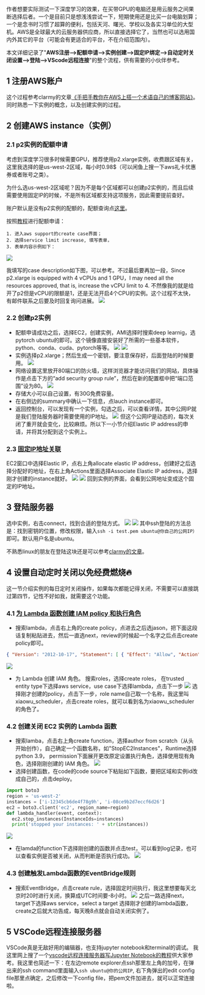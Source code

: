 作者想要实际测试一下深度学习的效果，在买带GPU的电脑还是用云服务之间果断选择后者。一个是目前只是想浅浅尝试一下，短期使用还是比买一台电脑划算；一个是念书时习惯了超算的便利，包括天河、曙光、学校以及各实习单位的大型机。AWS是全球最大的云服务器供应商，所以直接选择它了，当然也可以选用国内外其它的平台（可能会有更适合的平台，不在介绍范围内）。

本文详细记录了"**AWS注册-->配额申请-->实例创建-->固定IP绑定-->自动定时关闭设置-->登陆-->VScode远程连接**"的整个流程，供有需要的小伙伴参考。

## 1 注册AWS账户
这个过程参考clarmy的文章[《手把手教你在AWS上搭一个术语自己的博客网站》](https://mp.weixin.qq.com/s/Oa1W7Dv02i1X89SiDzecEA)。同时熟悉一下实例的概念，以及创建实例的过程。

## 2 创建AWS instance（实例）

### 2.1 p2实例的配额申请

考虑到深度学习很多时候需要GPU，推荐使用p2.xlarge实例，收费跟区域有关，这里我选择的是us-west-2区域，每小时0.98$（可以闲鱼上搜一下aws礼卡优惠券或者账号之类）。

为什么选us-west-2区域呢？因为不是每个区域都可以创建p2实例的，而且后续需要使用固定IP的时候，不是所有区域都支持这项服务，因此需要提前查好。

账户默认是没有p2实例的配额的，配额查询点[这里](https://docs.aws.amazon.com/zh_cn/general/latest/gr/aws_service_limits.html?id=docs_gateway)。

按照[教程](https://docs.aws.amazon.com/AWSEC2/latest/UserGuide/ec2-on-demand-instances.html#vcpu-limits-request-increase)进行配额申请：

	1. 进入aws support的create case界面；
	2. 选择service limit increase, 填写表单，
	3. 表单内容示例如下：
  ![](https://files.mdnice.com/user/36794/7d7505a7-34d3-41e6-8e69-016747706a09.png)

我填写的case description如下图，可以参考。不过最后要再加一段，Since p2.xlarge is equipped with 4 vCPUs and 1 GPU，I may need all the resources approved, that is, increase the vCPU limit to 4. 不然像我的就是给开了p2但是vCPU的限额是1，还是无法开启4个CPU的实例。这个过程不太快，有邮件联系之后要及时回复询问进展。
![](https://files.mdnice.com/user/36794/f30ac862-48c2-4629-89de-eef5e0da0ffd.png)
### 2.2 创建p2实例

- 配额申请成功之后，选择EC2，创建实例，AMI选择时搜索deep learnig，选pytorch ubuntu的即可。这个镜像直接安装好了所需的一些基本软件，python、conda、cuda、pytorch等等。
![](https://files.mdnice.com/user/36794/111a5117-2226-42db-ba6e-6b67d36253cd.png)
![](https://files.mdnice.com/user/36794/3722733b-0fe7-48b9-a4ef-1e3729d2a112.png)
- 实例选择p2.xlarge；然后生成一个密钥，要注意保存好，后面登陆的时候要用。
![](https://files.mdnice.com/user/36794/7cf9cb3e-b4e1-492c-a6ba-143a898ba243.png)
- 网络设置这里放开80端口的防火墙，这样浏览器才能访问我们的网站，具体操作是点击下方的“add security group rule”，然后在新的配置框中把“端口范围”设为80。
![](https://files.mdnice.com/user/36794/bac9addc-c794-498c-a274-f12c886e13c3.png)
- 存储大小可以自己设置，有30G免费容量。
- 在右侧边的summary中确认一下信息，点lauch instance即可。
- 返回控制台，可以发现有一个实例，勾选之后，可以查看详情，其中公网IP就是我们登陆服务器时需要使用的IP地址。
![](https://files.mdnice.com/user/36794/b5799126-147a-4494-93bd-d77333c764d9.png)
但这个公网IP是动态的，每次关闭了重开就会变化，比较麻烦。所以下一小节介绍Elastic IP address的申请，并将其分配到这个实例上。
### 2.3 [固定IP地址关联](https://docs.aws.amazon.com/AWSEC2/latest/UserGuide/elastic-ip-addresses-eip.html#working-with-eips)
EC2窗口中选择Elastic IP，点右上角allocate elastic IP address，创建好之后选择分配好的地址，在右上角Actions里面选择Associate Elastic IP address，选择刚才创建的instance就好。
![](https://files.mdnice.com/user/36794/da018cc6-2235-4c7e-acdf-9f3155d21b56.png)
![](https://files.mdnice.com/user/36794/ff2f2338-44dc-4ba9-a69f-875351c9af03.png)
回到实例的界面，会看到公网地址变成这个固定的IP地址。
## 3 登陆服务器
选中实例，右击connect，找到合适的登陆方式。
![](https://files.mdnice.com/user/36794/0acad25f-086d-4d47-8832-5ce02df6586e.png)
![](https://files.mdnice.com/user/36794/296d1086-2791-45df-9c1a-c7e3157518a4.png)
其中ssh登陆的方法总是：找到密钥的位置，修改权限，输入`ssh -i test.pem ubuntu@你自己的公网IP）`即可。默认用户名是ubuntu。

不熟悉linux的朋友在登陆这块还是可以参考[clarmy的文章](https://mp.weixin.qq.com/s/Oa1W7Dv02i1X89SiDzecEA)。

## 4 设置自动定时关闭以免经费燃烧🔥
这一节介绍实例的每日定时关闭操作，如果每次都能记得关闭，不需要可以直接跳过第四节，记性不好如我，就需要这个功能。
### 4.1 [为 Lambda 函数创建 IAM policy 和执行角色](https://docs.aws.amazon.com/IAM/latest/UserGuide/access_policies_create-console.html#access_policies_create-json-editor)
- 搜索lambda，点击右上角的create policy，点进去之后选jason，把下面这段话复制粘贴进去，然后一直选next，review的时候起一个名字之后点击create policy即可。
```json
{ "Version": "2012-10-17", "Statement": [ { "Effect": "Allow", "Action": [ "logs:CreateLogGroup", "logs:CreateLogStream", "logs:PutLogEvents" ], "Resource": "arn:aws:logs:*:*:*" }, { "Effect": "Allow", "Action": [ "ec2:Start*", "ec2:Stop*" ], "Resource": "*" } ] }
```
![](https://files.mdnice.com/user/36794/bbfb82e8-2afa-4d46-af48-4151bdd38515.png)
- 为 Lambda 创建 IAM 角色。
搜索roles，选择create roles， 在trusted entity type下选择aws service，use case下选择lambda，点击下一步
![](https://files.mdnice.com/user/36794/6cd605e1-aa64-4638-b768-c17edce220c0.png)
选择刚才创建的policy，点击下一步，role name自己取一个名称，我这里叫xiaowu_scheduler，点击create roles，就可以看到名为xiaowu_scheduler的角色了。
### 4.2 创建关闭 EC2 实例的 Lambda 函数
- 搜索lamba，点击右上角create function，选择author from scratch（从头开始创作），自己确定一个函数名称，如"StopEC2Instances"，Runtime选择python 3.9， permission下面展开更改原定设置执行角色，选择使用现有角色，选择刚刚创建的 IAM 角色。
![](https://files.mdnice.com/user/36794/5bb92ab1-0cf8-47fd-b291-ae5d693f25a0.png)
- 选择创建函数，在code的code source下粘贴如下函数，要把区域和实例id改成自己的，点击deploy。
```python
import boto3 
region = 'us-west-2' 
instances = ['i-12345cb6de4f78g9h', 'i-08ce9b2d7eccf6d26'] 
ec2 = boto3.client('ec2', region_name=region) 
def lambda_handler(event, context): 
  ec2.stop_instances(InstanceIds=instances) 
  print('stopped your instances: ' + str(instances))
```
![](https://files.mdnice.com/user/36794/4b2ffb9b-d187-43e4-8a6c-d7672f677aa4.png)
- 在lamda的function下选择刚创建的函数并点击test，可以看到log记录，也可以查看实例是否被关闭，从而判断是否执行成功。
![](https://files.mdnice.com/user/36794/e59f438e-d5b3-4fcb-af97-f827cf546400.png)
### 4.3 创建触发Lambda函数的EventBridge规则
- 搜索EventBridge，点击create rule，选择固定时间执行，我这里想要每天北京时20时进行关闭，换算成UTC时间要-8小时。
![](https://files.mdnice.com/user/36794/efefa96a-f0ea-453f-b032-bb3dad806e63.png)
之后一路选择next，target下选择aws service，select a target 选择刚才创建的lambda函数，create之后就大功告成，每天晚8点就会自动关闭实例了。
## 5 VSCode远程连接服务器
VSCode真是无敌好用的编辑器，也支持jupyter notebook和terminal的调试。
我这里网上搜了一个[vscode远程连接服务器写Jupyter Notebook的教程](https://www.jianshu.com/p/e8f377f498df)供大家参考。我这里也简述一下：在左边remote explorer点ssh那里左上角的加号，在弹出来的ssh command里面输入`ssh ubuntu@你的公网IP`, 右下角弹出的edit config file那里点确定，之后修改一下config file，把pem文件加进去，就可以正常连接啦。
